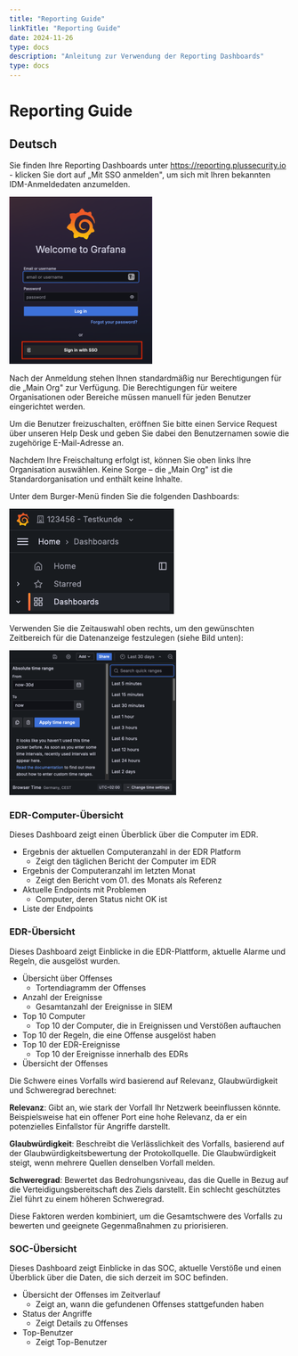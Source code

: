 ```yaml
---
title: "Reporting Guide"
linkTitle: "Reporting Guide"
date: 2024-11-26
type: docs
description: "Anleitung zur Verwendung der Reporting Dashboards"
type: docs
---
```

# Reporting Guide

## Deutsch

Sie finden Ihre Reporting Dashboards unter https://reporting.plussecurity.io - klicken Sie dort auf „Mit SSO anmelden", um sich mit Ihren bekannten IDM-Anmeldedaten anzumelden.

![Grafana Login Screen](./grafana-login.png)

Nach der Anmeldung stehen Ihnen standardmäßig nur Berechtigungen für die „Main Org" zur Verfügung. Die Berechtigungen für weitere Organisationen oder Bereiche müssen manuell für jeden Benutzer eingerichtet werden.

Um die Benutzer freizuschalten, eröffnen Sie bitte einen Service Request über unseren Help Desk und geben Sie dabei den Benutzernamen sowie die zugehörige E-Mail-Adresse an.

Nachdem Ihre Freischaltung erfolgt ist, können Sie oben links Ihre Organisation auswählen. Keine Sorge – die „Main Org" ist die Standardorganisation und enthält keine Inhalte.

Unter dem Burger-Menü finden Sie die folgenden Dashboards:

![Grafana Menu](./grafana-menu.png)

Verwenden Sie die Zeitauswahl oben rechts, um den gewünschten Zeitbereich für die Datenanzeige festzulegen (siehe Bild unten):

![Time Selection](./grafana-time-selection.png)

### EDR-Computer-Übersicht

Dieses Dashboard zeigt einen Überblick über die Computer im EDR.

- Ergebnis der aktuellen Computeranzahl in der EDR Platform
  - Zeigt den täglichen Bericht der Computer im EDR
- Ergebnis der Computeranzahl im letzten Monat
  - Zeigt den Bericht vom 01. des Monats als Referenz
- Aktuelle Endpoints mit Problemen
  - Computer, deren Status nicht OK ist
- Liste der Endpoints

### EDR-Übersicht

Dieses Dashboard zeigt Einblicke in die EDR-Plattform, aktuelle Alarme und Regeln, die ausgelöst wurden.

- Übersicht über Offenses
  - Tortendiagramm der Offenses
- Anzahl der Ereignisse
  - Gesamtanzahl der Ereignisse in SIEM
- Top 10 Computer
  - Top 10 der Computer, die in Ereignissen und Verstößen auftauchen
- Top 10 der Regeln, die eine Offense ausgelöst haben
- Top 10 der EDR-Ereignisse
  - Top 10 der Ereignisse innerhalb des EDRs
- Übersicht der Offenses

Die Schwere eines Vorfalls wird basierend auf Relevanz, Glaubwürdigkeit und Schweregrad berechnet:

**Relevanz**: Gibt an, wie stark der Vorfall Ihr Netzwerk beeinflussen könnte. Beispielsweise hat ein offener Port eine hohe Relevanz, da er ein potenzielles Einfallstor für Angriffe darstellt.

**Glaubwürdigkeit**: Beschreibt die Verlässlichkeit des Vorfalls, basierend auf der Glaubwürdigkeitsbewertung der Protokollquelle. Die Glaubwürdigkeit steigt, wenn mehrere Quellen denselben Vorfall melden.

**Schweregrad**: Bewertet das Bedrohungsniveau, das die Quelle in Bezug auf die Verteidigungsbereitschaft des Ziels darstellt. Ein schlecht geschütztes Ziel führt zu einem höheren Schweregrad.

Diese Faktoren werden kombiniert, um die Gesamtschwere des Vorfalls zu bewerten und geeignete Gegenmaßnahmen zu priorisieren.

### SOC-Übersicht

Dieses Dashboard zeigt Einblicke in das SOC, aktuelle Verstöße und einen Überblick über die Daten, die sich derzeit im SOC befinden.

- Übersicht der Offenses im Zeitverlauf
  - Zeigt an, wann die gefundenen Offenses stattgefunden haben
- Status der Angriffe
  - Zeigt Details zu Offenses
- Top-Benutzer
  - Zeigt Top-Benutzer
